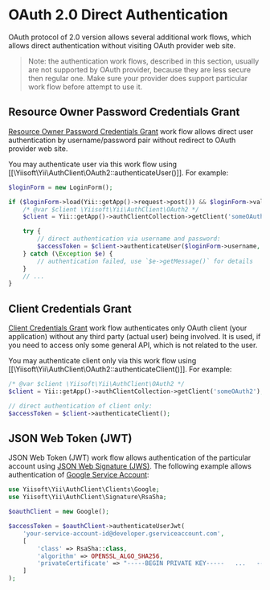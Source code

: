 OAuth 2.0 Direct Authentication
===============================

OAuth protocol of 2.0 version allows several additional work flows, which allows direct
authentication without visiting OAuth provider web site.

> Note: the authentication work flows, described in this section, usually are not supported by OAuth provider,
  because they are less secure then regular one. Make sure your provider does support particular work flow
  before attempt to use it.


## Resource Owner Password Credentials Grant

[Resource Owner Password Credentials Grant](https://tools.ietf.org/html/rfc6749#section-4.3) work flow allows direct
user authentication by username/password pair without redirect to OAuth provider web site.

You may authenticate user via this work flow using [[\Yiisoft\Yii\AuthClient\OAuth2::authenticateUser()]].
For example:

```php
$loginForm = new LoginForm();

if ($loginForm->load(Yii::getApp()->request->post()) && $loginForm->validate()) {
    /* @var $client \Yiisoft\Yii\AuthClient\OAuth2 */
    $client = Yii::getApp()->authClientCollection->getClient('someOAuth2');

    try {
        // direct authentication via username and password:
        $accessToken = $client->authenticateUser($loginForm->username, $loginForm->password);
    } catch (\Exception $e) {
        // authentication failed, use `$e->getMessage()` for details
    }
    // ...
}
```


## Client Credentials Grant

[Client Credentials Grant](https://tools.ietf.org/html/rfc6749#section-4.4) work flow authenticates only OAuth client
(your application) without any third party (actual user) being involved. It is used, if you need to access only
some general API, which is not related to the user.

You may authenticate client only via this work flow using [[\Yiisoft\Yii\AuthClient\OAuth2::authenticateClient()]].
For example:

```php
/* @var $client \Yiisoft\Yii\AuthClient\OAuth2 */
$client = Yii::getApp()->authClientCollection->getClient('someOAuth2');

// direct authentication of client only:
$accessToken = $client->authenticateClient();
```


## JSON Web Token (JWT)

JSON Web Token (JWT) work flow allows authentication of the particular account using [JSON Web Signature (JWS)](https://tools.ietf.org/html/rfc7515).
The following example allows authentication of [Google Service Account](https://developers.google.com/identity/protocols/OAuth2ServiceAccount):

```php
use Yiisoft\Yii\AuthClient\Clients\Google;
use Yiisoft\Yii\AuthClient\Signature\RsaSha;

$oauthClient = new Google();

$accessToken = $oauthClient->authenticateUserJwt(
    'your-service-account-id@developer.gserviceaccount.com',
    [
        'class' => RsaSha::class,
        'algorithm' => OPENSSL_ALGO_SHA256,
        'privateCertificate' => "-----BEGIN PRIVATE KEY-----   ...   -----END PRIVATE KEY-----\n"
    ]
);
```

